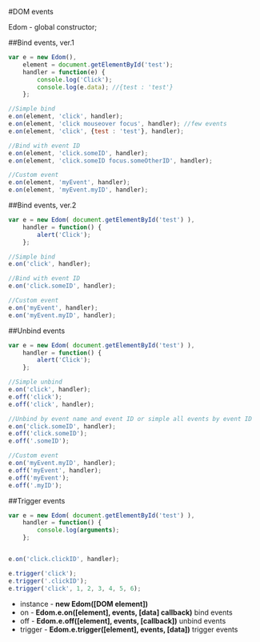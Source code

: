 #DOM events

Edom - global constructor;

##Bind events, ver.1
```javascript
var e = new Edom(),
	element = document.getElementById('test');
	handler = function(e) {
		console.log('Click');
		console.log(e.data); //{test : 'test'}
	};

//Simple bind
e.on(element, 'click', handler);
e.on(element, 'click mouseover focus', handler); //few events
e.on(element, 'click', {test : 'test'}, handler);

//Bind with event ID
e.on(element, 'click.someID', handler);
e.on(element, 'click.someID focus.someOtherID', handler);

//Custom event
e.on(element, 'myEvent', handler);
e.on(element, 'myEvent.myID', handler);
```

##Bind events, ver.2
```javascript
var e = new Edom( document.getElementById('test') ),
	handler = function() {
		alert('Click');
	};

//Simple bind
e.on('click', handler);

//Bind with event ID
e.on('click.someID', handler);

//Custom event
e.on('myEvent', handler);
e.on('myEvent.myID', handler);
```

##Unbind events
```javascript
var e = new Edom( document.getElementById('test') ),
	handler = function() {
		alert('Click');
	};

//Simple unbind
e.on('click', handler);
e.off('click');
e.off('click', handler);

//Unbind by event name and event ID or simple all events by event ID
e.on('click.someID', handler);
e.off('click.someID');
e.off('.someID');

//Custom event
e.on('myEvent.myID', handler);
e.off('myEvent', handler);
e.off('myEvent');
e.off('.myID');
```

##Trigger events
```javascript
var e = new Edom( document.getElementById('test') ),
	handler = function() {
		console.log(arguments);
	};


e.on('click.clickID', handler);

e.trigger('click');
e.trigger('.clickID');
e.trigger('click', 1, 2, 3, 4, 5, 6);
```

- instance - __new Edom([DOM element])__
- on - __Edom.e.on([element], events, [data] callback)__ bind events
- off - __Edom.e.off([element], events, [callback])__ unbind events
- trigger - __Edom.e.trigger([element], events, [data])__ trigger events
